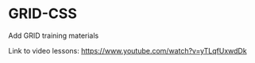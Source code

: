# GRID-CSS
Add GRID training materials

Link to video lessons: https://www.youtube.com/watch?v=yTLqfUxwdDk
